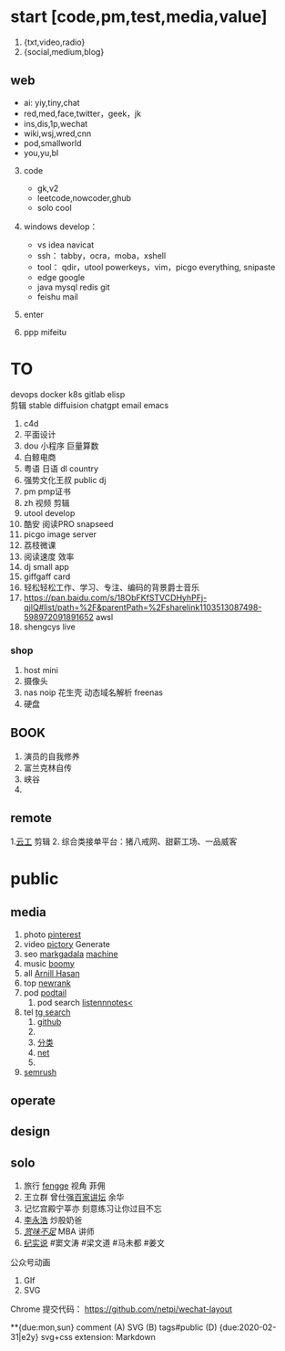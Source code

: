 # start [code,pm,test,media,value]
1.  {txt,video,radio} 
2.   {social,medium,blog}

## web
   - ai: yiy,tiny,chat
   - red,med,face,twitter，geek，jk
   - ins,dis,1p,wechat
   - wiki,wsj,wred,cnn
   - pod,smallworld
   - you,yu,bl

3. code 
   - gk,v2
   - leetcode,nowcoder,ghub
   - solo cool


3. windows
develop：
   - vs idea navicat
   - ssh： tabby，ocra，moba，xshell
   - tool： qdir，utool powerkeys，vim，picgo everything, snipaste
   - edge google
   - java mysql redis git
   - feishu mail

 4. enter
   1. ppp mifeitu

# TO
   devops docker k8s  gitlab   elisp  
   剪辑 stable diffuision chatgpt  email emacs
1. c4d   
2. 平面设计
3. dou 小程序 巨量算数
4. 白鲸电商
5. 粤语 日语 dl country
6. 强势文化王叔 public dj
7. pm pmp证书
8. zh 视频 剪辑
9. utool develop
10. 酷安 阅读PRO snapseed
11. picgo image server
12. 荔枝微课
13. 阅读速度  效率
14. dj small app
15. giffgaff card
16. 轻松轻松工作、学习、专注、编码的背景爵士音乐
17. https://pan.baidu.com/s/18ObFKfSTVCDHyhPFj-qjlQ#list/path=%2F&parentPath=%2Fsharelink1103513087498-598972091891652  awsl
18. shengcys live
### shop
1. host mini 
2. 摄像头
3. nas noip  花生壳 动态域名解析 freenas
4. 硬盘
## BOOK
1. 演员的自我修养
2. 富兰克林自传
3. 峡谷
4. 

## remote
1.[云工](https://www.yungong.com/yuancheng) 剪辑
2. 综合类接单平台：猪八戒网、甜薪工场、一品威客

# public
## media
1. photo [pinterest](https://www.pinterest.com/)       
2. video  [pictory](https://pictory.ai/) Generate
3. seo  [markgadala](https://twitter.com/markgadala)  [machine](https://machineearning.beehiiv.com/)        
4. music [boomy](https://boomy.com/)     
5. all    [Arnill Hasan](https://twitter.com/arnill_dev)  
6. top  [newrank](https://www.newrank.cn/ranklist/weixin) 
7. pod  [podtail](https://podtail.com/en/top-podcasts/) 
   1. pod search [listennnotes<](https://www.listennotes.com/zh-hant/hot-podcasts/)
8. tel  [tg search](https://cn.tgstat.com/)
   1. [github](https://github.com/itgoyo/TelegramGroup)
   2. [](https://telegramchannels.me/zh/top)
   3. [分类](https://telegramchannels.me/zh/bots/so1234bot)
   3. [net](https://tgnav.github.io/#270ed6479b4125b396e026e0e5159132)
   4. 
9.  [semrush](https://www.semrush.com/website/top/)

## operate


## design

## solo
1. 旅行 [fengge](https://space.bilibili.com/35847683/video)  视角 菲佣
2. 王立群 曾仕强[百家讲坛]() 余华 
3. 记忆宫殿宁莘亦 刻意练习让你过目不忘
4. [李永浩](https://web.okjike.com/u/BED6DBF5-63AE-491F-B790-384AF43E2919) 炒股奶爸
5. [$赏味不足$](https://www.bilibili.com/video/BV1pc411272Z/?spm_id_from=333.1007.tianma.1-2-2.click&vd_source=96038657f90a12771c134ac34b4c3249) MBA 讲师
6. [纪实说](https://www.youtube.com/watch?v=TfAmgf6Op10) #窦文涛 #梁文道 #马未都 #姜文
   



公众号动画

1. GIf
2. SVG

Chrome 提交代码： https://github.com/netpi/wechat-layout

**{due:mon,sun}
 comment
(A) SVG 
(B) tags#public
(D) {due:2020-02-31|e2y}
 svg+css
extension:
 Markdown



   